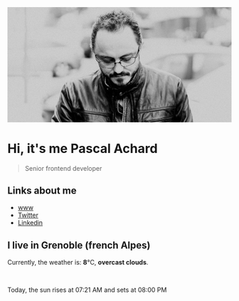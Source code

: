 ![Pascal Achard](./images/photo-pascal-achard.jpg)
# Hi, it's me Pascal Achard
> Senior frontend developer

## Links about me
- [www](https://www.pascal-achard.com)
- [Twitter](https://twitter.com/botmaster)
- [Linkedin](http://www.linkedin.com/in/pascal-achard)


## I live in Grenoble (french Alpes)
Currently, the weather is: **8**°C, **overcast clouds**.

<img src="https://openweathermap.org/img/w/04d.png" alt="">

Today, the sun rises at 07:21 AM and sets at 08:00 PM


<p style="display: flex; flex-wrap: wrap; gap: 20px;">
</p>
